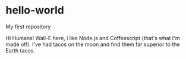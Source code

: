 # hello-world
My first repository

Hi Humans!
Wall-E here, i like Node.js and Coffeescript (that's what I'm made of!).
I've had tacos on the moon and find them far superior to the Earth tacos.
